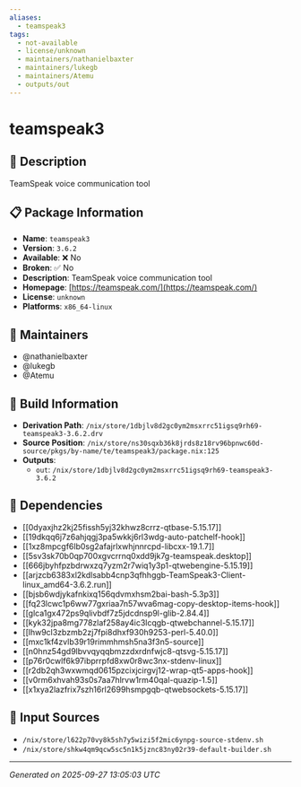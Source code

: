 ```yaml
---
aliases:
  - teamspeak3
tags:
  - not-available
  - license/unknown
  - maintainers/nathanielbaxter
  - maintainers/lukegb
  - maintainers/Atemu
  - outputs/out
---
```


# teamspeak3

## 📝 Description

TeamSpeak voice communication tool

## 📋 Package Information

- **Name**: `teamspeak3`
- **Version**: `3.6.2`
- **Available**: ❌ No
- **Broken**: ✅ No
- **Description**: TeamSpeak voice communication tool
- **Homepage**: [https://teamspeak.com/](https://teamspeak.com/)
- **License**: `unknown`
- **Platforms**: `x86_64-linux`
## 👥 Maintainers

- @nathanielbaxter
- @lukegb
- @Atemu


## 🔧 Build Information

- **Derivation Path**: `/nix/store/1dbjlv8d2gc0ym2msxrrc51igsq9rh69-teamspeak3-3.6.2.drv`
- **Source Position**: `/nix/store/ns30sqxb36k8jrds8z18rv96bpnwc60d-source/pkgs/by-name/te/teamspeak3/package.nix:125`
- **Outputs**:
  - `out`:  `/nix/store/1dbjlv8d2gc0ym2msxrrc51igsq9rh69-teamspeak3-3.6.2`

## 🔗 Dependencies

- [[0dyaxjhz2kj25fissh5yj32khwz8crrz-qtbase-5.15.17]]
- [[19dkqq6j7z6ahjqgj3pa5wkkj6rl3wdg-auto-patchelf-hook]]
- [[1xz8mpcgf6lb0sg2afajrlxwhjnnrcpd-libcxx-19.1.7]]
- [[5sv3sk70b0qp700xgvcrrnq0xdd9jk7g-teamspeak.desktop]]
- [[666jbyhfpzbdrwxzq7yzm2r7wiq1y3p1-qtwebengine-5.15.19]]
- [[arjzcb6383xl2kdlsabb4cnp3qfhhggb-TeamSpeak3-Client-linux_amd64-3.6.2.run]]
- [[bjsb6wdjykafnkixq156qdvmxhsm2bai-bash-5.3p3]]
- [[fq23lcwc1p6ww77gxriaa7n57wva6mag-copy-desktop-items-hook]]
- [[glca1gx472ps9qlivbdf7z5jdcdnsp9l-glib-2.84.4]]
- [[kyk32jpa8mg778zlaf258ay4ic3lcqgb-qtwebchannel-5.15.17]]
- [[lhw9cl3zbzmb2zj7fpi8dhxf930h9253-perl-5.40.0]]
- [[mxc1kf4zvlb39r19rimmhmsh5na3f3n5-source]]
- [[n0hnz54gd9lbvvqyqqbmzzdxrdnfwjc8-qtsvg-5.15.17]]
- [[p76r0cwlf6k97ibprrpfd8xw0r8wc3nx-stdenv-linux]]
- [[r2db2qh3wxwmqd0615pzcixjcirgvj12-wrap-qt5-apps-hook]]
- [[v0rm6xhvah93s0s7aa7hlrvw1rm40qal-quazip-1.5]]
- [[x1xya2lazfrix7szh16rl2699hsmpgqb-qtwebsockets-5.15.17]]

## 📁 Input Sources

- `/nix/store/l622p70vy8k5sh7y5wizi5f2mic6ynpg-source-stdenv.sh`
- `/nix/store/shkw4qm9qcw5sc5n1k5jznc83ny02r39-default-builder.sh`

---
*Generated on 2025-09-27 13:05:03 UTC*
